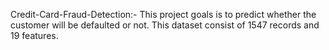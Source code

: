 Credit-Card-Fraud-Detection:-
This project goals is to predict whether the customer will be defaulted or not. This dataset consist of 1547 records and 19 features.
